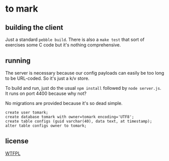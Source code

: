 # to mark

## building the client

Just a standard `pebble build`. There is also a `make test` that sort of exercises some C code but it's nothing comprehensive.

## running

The server is necessary because our config payloads can easily be too long to be URL-coded. So it's just a k/v store.

To build and run, just do the usual `npm install` followed by `node server.js`. It runs on port 4400 because why not?

No migrations are provided because it's so dead simple.

    create user tomark;
    create database tomark with owner=tomark encoding='UTF8';
    create table configs (guid varchar(40), data text, at timestamp);
    alter table configs owner to tomark;

## license

[WTFPL](http://www.wtfpl.net/about/)

